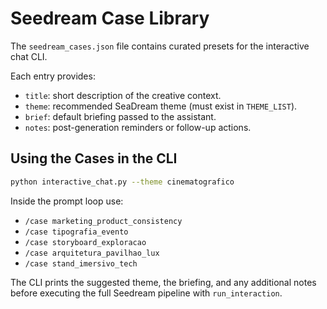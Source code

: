 # Seedream Case Library

The `seedream_cases.json` file contains curated presets for the interactive chat CLI.

Each entry provides:

- `title`: short description of the creative context.
- `theme`: recommended SeaDream theme (must exist in `THEME_LIST`).
- `brief`: default briefing passed to the assistant.
- `notes`: post-generation reminders or follow-up actions.

## Using the Cases in the CLI

```bash
python interactive_chat.py --theme cinematografico
```

Inside the prompt loop use:

- `/case marketing_product_consistency`
- `/case tipografia_evento`
- `/case storyboard_exploracao`
- `/case arquitetura_pavilhao_lux`
- `/case stand_imersivo_tech`

The CLI prints the suggested theme, the briefing, and any additional notes before executing the full Seedream pipeline with `run_interaction`.
